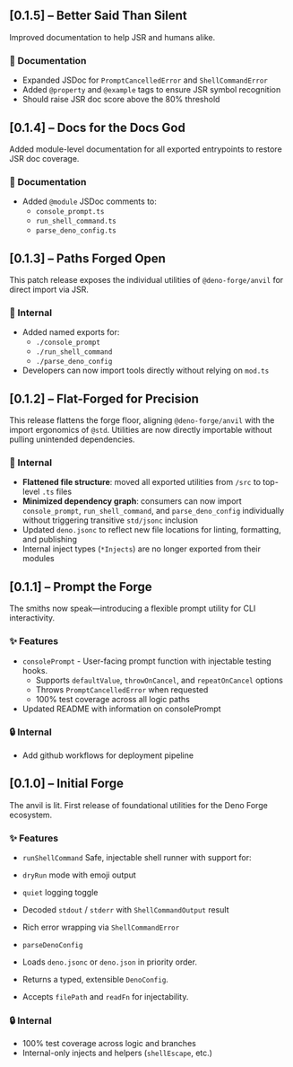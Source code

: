 ## [0.1.5] – Better Said Than Silent

Improved documentation to help JSR and humans alike.

### 📝 Documentation

- Expanded JSDoc for `PromptCancelledError` and `ShellCommandError`
- Added `@property` and `@example` tags to ensure JSR symbol recognition
- Should raise JSR doc score above the 80% threshold

## [0.1.4] – Docs for the Docs God

Added module-level documentation for all exported entrypoints to restore JSR doc coverage.

### 📝 Documentation

- Added `@module` JSDoc comments to:
  - `console_prompt.ts`
  - `run_shell_command.ts`
  - `parse_deno_config.ts`

## [0.1.3] – Paths Forged Open

This patch release exposes the individual utilities of `@deno-forge/anvil` for direct import via JSR.

### 🔧 Internal

- Added named exports for:
  - `./console_prompt`
  - `./run_shell_command`
  - `./parse_deno_config`
- Developers can now import tools directly without relying on `mod.ts`

## [0.1.2] – Flat-Forged for Precision

This release flattens the forge floor, aligning `@deno-forge/anvil` with the import ergonomics of `@std`. Utilities are now directly importable without pulling unintended dependencies.

### 🔧 Internal

- **Flattened file structure**: moved all exported utilities from `/src` to top-level `.ts` files
- **Minimized dependency graph**: consumers can now import `console_prompt`, `run_shell_command`, and `parse_deno_config` individually without triggering transitive `std/jsonc` inclusion
- Updated `deno.jsonc` to reflect new file locations for linting, formatting, and publishing
- Internal inject types (`*Injects`) are no longer exported from their modules

## [0.1.1] – Prompt the Forge

The smiths now speak—introducing a flexible prompt utility for CLI interactivity.

### ✨ Features

- `consolePrompt` - User-facing prompt function with injectable testing hooks.
  - Supports `defaultValue`, `throwOnCancel`, and `repeatOnCancel` options
  - Throws `PromptCancelledError` when requested
  - 100% test coverage across all logic paths
- Updated README with information on consolePrompt

### 🔒 Internal
  - Add github workflows for deployment pipeline
  
## [0.1.0] – Initial Forge

The anvil is lit. First release of foundational utilities for the Deno Forge ecosystem.

### ✨ Features

- `runShellCommand`
  Safe, injectable shell runner with support for:
- `dryRun` mode with emoji output
- `quiet` logging toggle
- Decoded `stdout` / `stderr` with `ShellCommandOutput` result
- Rich error wrapping via `ShellCommandError`

- `parseDenoConfig`
- Loads `deno.jsonc` or `deno.json` in priority order.
- Returns a typed, extensible `DenoConfig`.
- Accepts `filePath` and `readFn` for injectability.

### 🔒 Internal

- 100% test coverage across logic and branches
- Internal-only injects and helpers (`shellEscape`, etc.)
